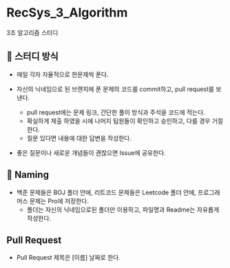 # RecSys_3_Algorithm
3조 알고리즘 스터디


## 📖 스터디 방식
- 매일 각자 자율적으로 한문제씩 푼다.

- 자신의 닉네임으로 된 브랜치에 푼 문제의 코드를 commit하고, pull request를 보낸다.
  - pull request에는 문제 링크, 간단한 풀이 방식과 주석을 코드에 적는다.
  - 확실하게 제출 하였을 시에 나머지 팀원들이 확인하고 승인하고, 다를 경우 거절한다.
  - 질문 있다면 내용에 대한 답변을 작성한다.

- 좋은 질문이나 새로운 개념들이 괜찮으면 Issue에 공유한다.


## 📝 Naming
- 백준 문제들은 BOJ 폴더 안에, 리트코드 문제들은 Leetcode 폴더 안에, 프로그래머스 문제는 Pro에 저장한다.
  - 폴더는 자신의 닉네임으로된 폴더만 이용하고, 파일명과 Readme는 자유롭게 작성한다.

## Pull Request
- Pull Request 제목은 [이름] 날짜로 한다. 

